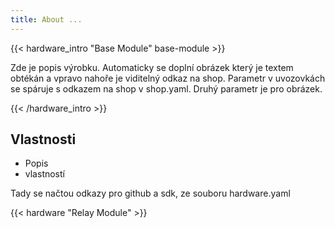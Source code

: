 ```yaml
---
title: About ...
---
```


{{< hardware_intro "Base Module" base-module >}}

Zde je popis výrobku. Automaticky se doplní obrázek který je textem obtékán a vpravo nahoře je viditelný odkaz na shop. Parametr v uvozovkách se spáruje s odkazem na shop v shop.yaml. Druhý parametr je pro obrázek.

{{< /hardware_intro >}}

## Vlastnosti

  * Popis
  * vlastností

Tady se načtou odkazy pro github a sdk, ze souboru hardware.yaml

{{< hardware "Relay Module" >}}
